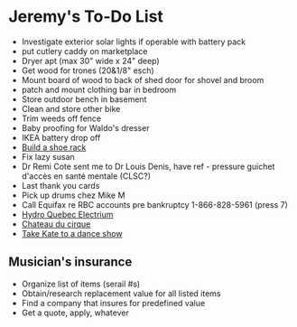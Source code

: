 # Jeremy's To-Do List

- Investigate exterior solar lights if operable with battery pack
- put cutlery caddy on marketplace
- Dryer apt (max 30" wide x 24" deep)
- Get wood for trones (20&1/8" esch)
- Mount board of wood to back of shed door for shovel and broom
- patch and mount clothing bar in bedroom
- Store outdoor bench in basement
- Clean and store other bike
- Trim weeds off fence
- Baby proofing for Waldo's dresser
- IKEA battery drop off
- [Build a shoe rack](https://www.youtube.com/watch?v=EWs8dlkZrtQ)
- Fix lazy susan
- Dr Remi Cote sent me to Dr Louis Denis, have ref - pressure guichet d'accès en santé mentale (CLSC?)
- Last thank you cards
- Pick up drums chez Mike M
- Call Equifax re RBC accounts pre bankruptcy 1-866-828-5961 (press 7)
- [Hydro Quebec Electrium](http://www.hydroquebec.com/visit/monteregie/electrium.html)
- [Chateau du cirque](https://www.chateau-cirque.com/)
- [Take Kate to a dance show](https://www.quebecdanse.org/)

## Musician's insurance

- Organize list of items (serail #s)
- Obtain/research replacement value for all listed items
- Find a company that insures for predefined value
- Get a quote, apply, whatever
